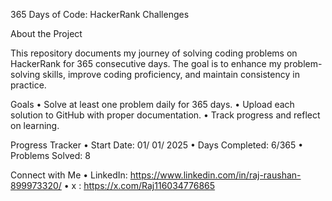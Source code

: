 365 Days of Code: HackerRank Challenges

About the Project

This repository documents my journey of solving coding problems on HackerRank for 365 consecutive days. The goal is to enhance my problem-solving skills, improve coding proficiency, and maintain consistency in practice.

Goals
	• Solve at least one problem daily for 365 days.
 	• Upload each solution to GitHub with proper documentation.
  	• Track progress and reflect on learning.

 Progress Tracker
 	• Start Date: 01/ 01/ 2025
	• Days Completed: 6/365
  	• Problems Solved: 8

 Connect with Me
 	• LinkedIn: https://www.linkedin.com/in/raj-raushan-899973320/
 	• x : https://x.com/Raj116034776865 
  
